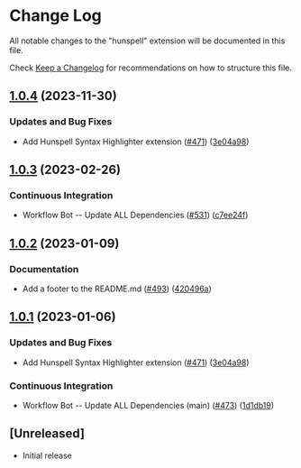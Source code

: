 # Change Log
All notable changes to the "hunspell" extension will be documented in this file.

Check [Keep a Changelog](http://keepachangelog.com/) for recommendations on how to structure this file.

## [1.0.4](https://github.com/fobo66/vscode-cspell-dict-extensions/compare/hunspell-v1.0.3...hunspell@1.0.4) (2023-11-30)


### Updates and Bug Fixes

* Add Hunspell Syntax Highlighter extension ([#471](https://github.com/fobo66/vscode-cspell-dict-extensions/issues/471)) ([3e04a98](https://github.com/fobo66/vscode-cspell-dict-extensions/commit/3e04a98f053ea3b5195b1c1d62f16d679e9054d4))

## [1.0.3](https://github.com/streetsidesoftware/vscode-cspell-dict-extensions/compare/hunspell@1.0.2...hunspell@1.0.3) (2023-02-26)


### Continuous Integration

* Workflow Bot -- Update ALL Dependencies ([#531](https://github.com/streetsidesoftware/vscode-cspell-dict-extensions/issues/531)) ([c7ee24f](https://github.com/streetsidesoftware/vscode-cspell-dict-extensions/commit/c7ee24f30552a6e8904a8d489b8a76ddcd3eedec))

## [1.0.2](https://github.com/streetsidesoftware/vscode-cspell-dict-extensions/compare/hunspell@1.0.1...hunspell@1.0.2) (2023-01-09)


### Documentation

* Add a footer to the README.md ([#493](https://github.com/streetsidesoftware/vscode-cspell-dict-extensions/issues/493)) ([420496a](https://github.com/streetsidesoftware/vscode-cspell-dict-extensions/commit/420496a4333696da4b4a3c77709b76786480c581))

## [1.0.1](https://github.com/streetsidesoftware/vscode-cspell-dict-extensions/compare/hunspell-v1.0.0...hunspell@1.0.1) (2023-01-06)


### Updates and Bug Fixes

* Add Hunspell Syntax Highlighter extension ([#471](https://github.com/streetsidesoftware/vscode-cspell-dict-extensions/issues/471)) ([3e04a98](https://github.com/streetsidesoftware/vscode-cspell-dict-extensions/commit/3e04a98f053ea3b5195b1c1d62f16d679e9054d4))


### Continuous Integration

* Workflow Bot -- Update ALL Dependencies (main) ([#473](https://github.com/streetsidesoftware/vscode-cspell-dict-extensions/issues/473)) ([1d1db19](https://github.com/streetsidesoftware/vscode-cspell-dict-extensions/commit/1d1db1912ee1ebd56adb9025e90b543ded616a0d))

## [Unreleased]
- Initial release
